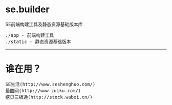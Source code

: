 # se.builder
SE前端构建工具及静态资源基础版本库

<pre>
./app - 前端构建工具
./static - 静态资源基础版本
</pre>

---

# 谁在用？
<pre>
SE生活(http://www.seshenghuo.com/)
最酷网(http://www.zuiku.com/)
挖贝三板通(http://stock.wabei.cn/)
</pre>

